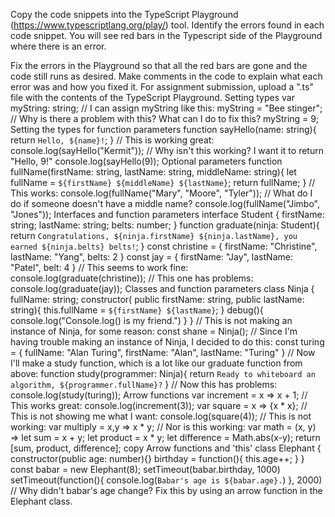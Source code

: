 Copy the code snippets into the TypeScript Playground (https://www.typescriptlang.org/play/) tool. Identify the errors found in each code snippet. You will see red bars in the Typescript side of the Playground where there is an error.

Fix the errors in the Playground so that all the red bars are gone and the code still runs as desired.
Make comments in the code to explain what each error was and how you fixed it.
For assignment submission, upload a ".ts" file with the contents of the TypeScript Playground.
Setting types
var myString: string;
// I can assign myString like this:
myString = "Bee stinger";
// Why is there a problem with this? What can I do to fix this?
myString = 9;
Setting the types for function parameters
function sayHello(name: string){
   return `Hello, ${name}!`;
}
// This is working great:
console.log(sayHello("Kermit"));
// Why isn't this working? I want it to return "Hello, 9!"
console.log(sayHello(9));
Optional parameters
function fullName(firstName: string, lastName: string, middleName: string){
   let fullName = `${firstName} ${middleName} ${lastName}`;
   return fullName;
}
// This works:
console.log(fullName("Mary", "Moore", "Tyler"));
// What do I do if someone doesn't have a middle name?
console.log(fullName("Jimbo", "Jones"));
Interfaces and function parameters
interface Student {
   firstName: string;
   lastName: string;
   belts: number;
}
function graduate(ninja: Student){
   return `Congratulations, ${ninja.firstName} ${ninja.lastName}, you earned ${ninja.belts} belts!`;
}
const christine = {
   firstName: "Christine",
   lastName: "Yang",
   belts: 2
}
const jay = {
   firstName: "Jay",
   lastName: "Patel",
   belt: 4
}
// This seems to work fine:
console.log(graduate(christine));
// This one has problems:
console.log(graduate(jay));
Classes and function parameters
class Ninja {
   fullName: string;
   constructor(
      public firstName: string,
      public lastName: string){
         this.fullName = `${firstName} ${lastName}`;
      }
   debug(){
      console.log("Console.log() is my friend.")
   }
}
// This is not making an instance of Ninja, for some reason:
const shane = Ninja();
// Since I'm having trouble making an instance of Ninja, I decided to do this:
const turing = {
   fullName: "Alan Turing",
   firstName: "Alan",
   lastName: "Turing"
}
// Now I'll make a study function, which is a lot like our graduate function from above:
function study(programmer: Ninja){
   return `Ready to whiteboard an algorithm, ${programmer.fullName}?`
}
// Now this has problems:
console.log(study(turing));
Arrow functions
var increment = x => x + 1;
// This works great:
console.log(increment(3));
var square = x => {x * x};
// This is not showing me what I want:
console.log(square(4));
// This is not working:
var multiply = x,y => x * y;
// Nor is this working:
var math = (x, y) => let sum = x + y;
   let product = x * y;
   let difference = Math.abs(x-y);
   return [sum, product, difference];
copy
Arrow functions and 'this'
class Elephant {
   constructor(public age: number){}
   birthday = function(){
      this.age++;
   }
}
const babar = new Elephant(8);
setTimeout(babar.birthday, 1000)
setTimeout(function(){
   console.log(`Babar's age is ${babar.age}.`)
   }, 2000)
// Why didn't babar's age change? Fix this by using an arrow function in the Elephant class.